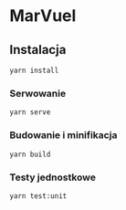 # MarVuel

## Instalacja

```
yarn install
```

### Serwowanie

```
yarn serve
```

### Budowanie i minifikacja

```
yarn build
```

### Testy jednostkowe

```
yarn test:unit
```
